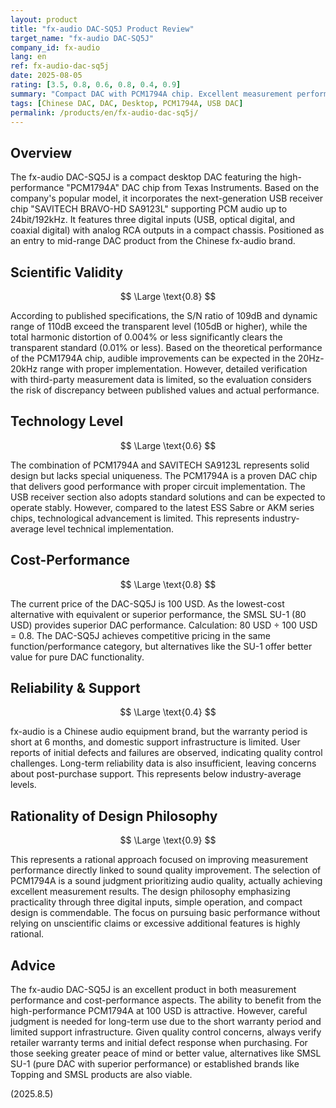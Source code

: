 ```yaml
---
layout: product
title: "fx-audio DAC-SQ5J Product Review"
target_name: "fx-audio DAC-SQ5J"
company_id: fx-audio
lang: en
ref: fx-audio-dac-sq5j
date: 2025-08-05
rating: [3.5, 0.8, 0.6, 0.8, 0.4, 0.9]
summary: "Compact DAC with PCM1794A chip. Excellent measurement performance and cost-performance, but reliability and support concerns"
tags: [Chinese DAC, DAC, Desktop, PCM1794A, USB DAC]
permalink: /products/en/fx-audio-dac-sq5j/
---
```

## Overview

The fx-audio DAC-SQ5J is a compact desktop DAC featuring the high-performance "PCM1794A" DAC chip from Texas Instruments. Based on the company's popular model, it incorporates the next-generation USB receiver chip "SAVITECH BRAVO-HD SA9123L" supporting PCM audio up to 24bit/192kHz. It features three digital inputs (USB, optical digital, and coaxial digital) with analog RCA outputs in a compact chassis. Positioned as an entry to mid-range DAC product from the Chinese fx-audio brand.

## Scientific Validity

$$ \Large \text{0.8} $$

According to published specifications, the S/N ratio of 109dB and dynamic range of 110dB exceed the transparent level (105dB or higher), while the total harmonic distortion of 0.004% or less significantly clears the transparent standard (0.01% or less). Based on the theoretical performance of the PCM1794A chip, audible improvements can be expected in the 20Hz-20kHz range with proper implementation. However, detailed verification with third-party measurement data is limited, so the evaluation considers the risk of discrepancy between published values and actual performance.

## Technology Level

$$ \Large \text{0.6} $$

The combination of PCM1794A and SAVITECH SA9123L represents solid design but lacks special uniqueness. The PCM1794A is a proven DAC chip that delivers good performance with proper circuit implementation. The USB receiver section also adopts standard solutions and can be expected to operate stably. However, compared to the latest ESS Sabre or AKM series chips, technological advancement is limited. This represents industry-average level technical implementation.

## Cost-Performance

$$ \Large \text{0.8} $$

The current price of the DAC-SQ5J is 100 USD. As the lowest-cost alternative with equivalent or superior performance, the SMSL SU-1 (80 USD) provides superior DAC performance. Calculation: 80 USD ÷ 100 USD = 0.8. The DAC-SQ5J achieves competitive pricing in the same function/performance category, but alternatives like the SU-1 offer better value for pure DAC functionality.

## Reliability & Support

$$ \Large \text{0.4} $$

fx-audio is a Chinese audio equipment brand, but the warranty period is short at 6 months, and domestic support infrastructure is limited. User reports of initial defects and failures are observed, indicating quality control challenges. Long-term reliability data is also insufficient, leaving concerns about post-purchase support. This represents below industry-average levels.

## Rationality of Design Philosophy

$$ \Large \text{0.9} $$

This represents a rational approach focused on improving measurement performance directly linked to sound quality improvement. The selection of PCM1794A is a sound judgment prioritizing audio quality, actually achieving excellent measurement results. The design philosophy emphasizing practicality through three digital inputs, simple operation, and compact design is commendable. The focus on pursuing basic performance without relying on unscientific claims or excessive additional features is highly rational.

## Advice

The fx-audio DAC-SQ5J is an excellent product in both measurement performance and cost-performance aspects. The ability to benefit from the high-performance PCM1794A at 100 USD is attractive. However, careful judgment is needed for long-term use due to the short warranty period and limited support infrastructure. Given quality control concerns, always verify retailer warranty terms and initial defect response when purchasing. For those seeking greater peace of mind or better value, alternatives like SMSL SU-1 (pure DAC with superior performance) or established brands like Topping and SMSL products are also viable.

(2025.8.5)
